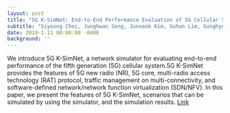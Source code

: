 ```yaml
---
layout: post
title: "5G K-SimNet: End-to-End Performance Evaluation of 5G Cellular Systems"
subtitle: "Siyoung Choi, Junghwan Song, Junseok Kim, Suhun Lim, Sunghyun Choi, Ted Taekyoung Kwon, and Saewoong Bahk"
date: 2019-1-11 00:00:00 -0400
background: ''
---
```


We introduce 5G K-SimNet, a network simulator for evaluating end-to-end performance of the fifth generation (5G) cellular system.5G K-SimNet provides the features of 5G new radio (NR), 5G core, multi-radio access technology (RAT) protocol, traffic management on multi-connectivity, and software-defined network/network function virtualization (SDN/NFV). In this paper, we present the features of 5G K-SimNet, scenarios that can be simulated by using the simulator, and the simulation results.
[Link](https://ieeexplore.ieee.org/document/8651686)